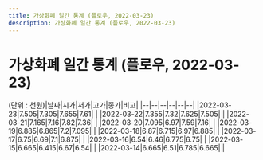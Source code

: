```yaml
---
title: 가상화폐 일간 통계 (플로우, 2022-03-23)
description: 가상화폐 일간 통계 (플로우, 2022-03-23)
---
```


가상화폐 일간 통계 (플로우, 2022-03-23)
===

(단위 : 천원)|날짜|시가|저가|고가|종가|비고|
|--|--|--|--|--|--|
|2022-03-23|7.505|7.305|7.655|7.61|    |
|2022-03-22|7.355|7.32|7.625|7.505|    |
|2022-03-21|7.165|7.16|7.82|7.36|    |
|2022-03-20|7.095|6.97|7.59|7.16|    |
|2022-03-19|6.885|6.865|7.2|7.095|    |
|2022-03-18|6.87|6.715|6.97|6.885|    |
|2022-03-17|6.75|6.69|7.1|6.875|    |
|2022-03-16|6.54|6.46|6.775|6.75|    |
|2022-03-15|6.665|6.415|6.67|6.54|    |
|2022-03-14|6.665|6.51|6.785|6.665|    |
